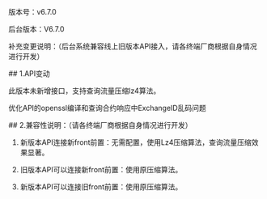 <p>版本号：v6.7.0</p>
<p>后台版本：V6.7.0</p>
<p>补充变更说明：（后台系统兼容线上旧版本API接入，请各终端厂商根据自身情况进行开发）</p>
<span class="anchor" id="cc180335-7f00-42e5-af4c-ec58ba4dfd76"></span>
## 1.API变动
<p>此版本未新增接口，支持查询流量压缩lz4算法。</p>
<p>优化API的openssl编译和查询合约响应中ExchangeID乱码问题</p>
<span class="anchor" id="f26df4ea-57e6-4494-b365-ba949bb69ddf"></span>
## 2.兼容性说明：（请各终端厂商根据自身情况进行开发）
<ol>
<li><p>新版本API连接新front前置：无需配置，使用Lz4压缩算法，查询流量压缩效果显著。</p></li>
<li><p>旧版本API可以连接新front前置：使用原压缩算法。</p></li>
<li><p>新版本API可以连接旧front前置：使用原压缩算法。</p></li>
</ol>
